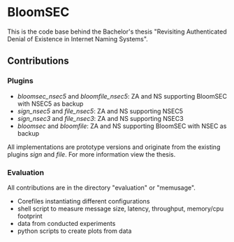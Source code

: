 # BloomSEC

This is the code base behind the Bachelor's thesis "Revisiting Authenticated Denial of Existence in Internet Naming Systems".

## Contributions

### Plugins

- _bloomsec_nsec5_ and _bloomfile_nsec5_: ZA and NS supporting BloomSEC with NSEC5 as backup
- _sign_nsec5_ and _file_nsec5_: ZA and NS supporting NSEC5
- _sign_nsec3_ and _file_nsec3_: ZA and NS supporting NSEC3
- _bloomsec_ and _bloomfile_: ZA and NS supporting BloomSEC with NSEC as backup

All implementations are prototype versions and originate from the existing plugins _sign_ and _file_. For more information view the thesis.

### Evaluation

All contributions are in the directory "evaluation" or "memusage".

- Corefiles instantiating different configurations
- shell script to measure message size, latency, throughput, memory/cpu footprint
- data from conducted experiments
- python scripts to create plots from data
